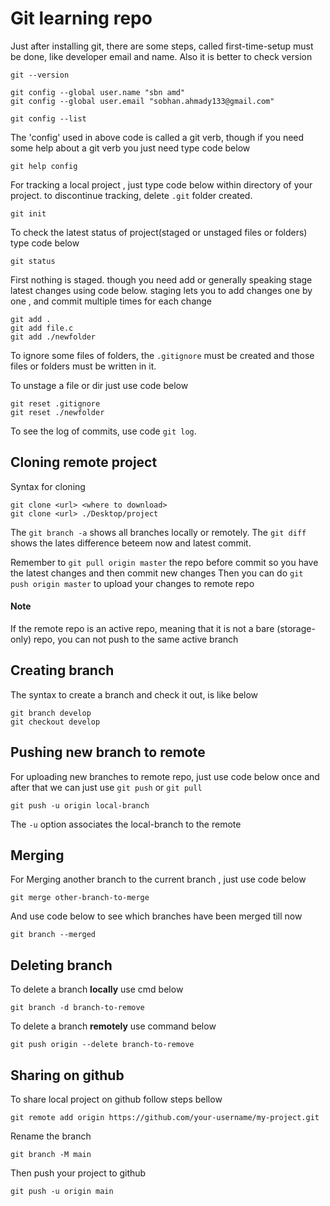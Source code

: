 # Git learning repo

Just after installing git, there are some steps, called first-time-setup must be done, like developer email and name. Also it is better to check version

```
git --version

git config --global user.name "sbn amd"
git config --global user.email "sobhan.ahmady133@gmail.com"

git config --list
```

The 'config' used in above code is called a git verb, though if you need some help about a git verb you just need type code below

```
git help config
```
For tracking a local project , just type code below within directory of your project. to discontinue tracking, delete `.git` folder created.

```
git init
```

To check the latest status of project(staged or unstaged files or folders) type code below

```
git status
```

First nothing is staged. though you need add or generally speaking stage latest changes using code below. staging lets you to add changes one by one , and commit multiple times for each change

```
git add .
git add file.c
git add ./newfolder
```

To ignore some files of folders, the `.gitignore` must be created and those files or folders must be written in it.

To unstage a file or dir just use code below

```
git reset .gitignore
git reset ./newfolder
```

To see the log of commits, use code `git log`.


## Cloning remote project
Syntax for cloning
```
git clone <url> <where to download>
git clone <url> ./Desktop/project
```

The `git branch -a` shows all branches locally or remotely.
The `git diff` shows the lates difference beteem now and latest commit.

Remember to `git pull origin master` the repo before commit so you have the latest changes and then commit new changes
Then you can do `git push origin master` to upload your changes to remote repo

#### Note
If the remote repo is an active repo, meaning that it is not a bare (storage-only) repo, you can not push to the same active branch

## Creating branch
The syntax to create a branch and check it out, is like below
```
git branch develop
git checkout develop
```

## Pushing new branch to remote
For uploading new branches to remote repo, just use code below once and after that we can just use `git push` or `git pull`

```
git push -u origin local-branch
```

The `-u` option associates the local-branch to the remote

## Merging

For Merging another branch to the current branch , just use code below
```
git merge other-branch-to-merge
```

And use code below to see which branches have been merged till now

```
git branch --merged
```

## Deleting branch

To delete a branch __locally__ use cmd below
```
git branch -d branch-to-remove
```

To delete a branch __remotely__ use command below
```
git push origin --delete branch-to-remove
```

## Sharing on github
To share local project on github follow steps bellow
```
git remote add origin https://github.com/your-username/my-project.git

```

Rename the branch
```
git branch -M main
```

Then push your project to github
```
git push -u origin main
```